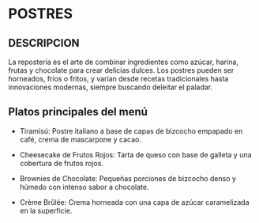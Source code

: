 # POSTRES

## DESCRIPCION
La repostería es el arte de combinar ingredientes como azúcar, harina, frutas y chocolate para crear delicias dulces. Los postres pueden ser horneados, fríos o fritos, y varían desde recetas tradicionales hasta innovaciones modernas, siempre buscando deleitar el paladar.

## Platos principales del menú

- Tiramisú: Postre italiano a base de capas de bizcocho empapado en café, crema de mascarpone y cacao.

- Cheesecake de Frutos Rojos: Tarta de queso con base de galleta y una cobertura de frutos rojos.

- Brownies de Chocolate: Pequeñas porciones de bizcocho denso y húmedo con intenso sabor a chocolate.

- Crème Brûlée: Crema horneada con una capa de azúcar caramelizada en la superficie.